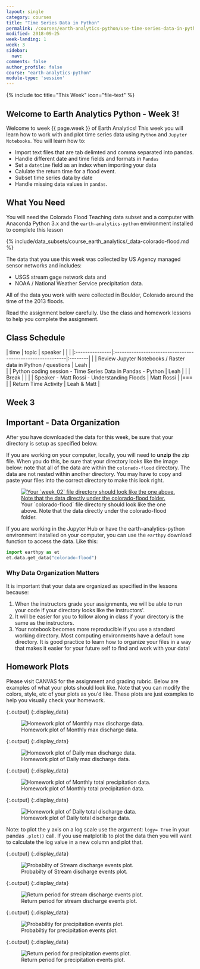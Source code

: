 ```yaml
---
layout: single
category: courses
title: "Time Series Data in Python"
permalink: /courses/earth-analytics-python/use-time-series-data-in-python/
modified: 2018-09-25
week-landing: 1
week: 3
sidebar:
  nav:
comments: false
author_profile: false
course: "earth-analytics-python"
module-type: 'session'
---
```

{% include toc title="This Week" icon="file-text" %}

<div class="notice--info" markdown="1">

## <i class="fa fa-ship" aria-hidden="true"></i> Welcome to Earth Analytics Python - Week 3!

Welcome to week {{ page.week }} of Earth Analytics! This week you will learn how to work with and plot time series data using `Python` and `Jupyter Notebooks`. You will learn how to:

* Import text files that are tab delimted and comma separated into pandas.
* Handle different date and time fields and formats in `Pandas` 
* Set a `datetime` field as an index when importing your data
* Calulate the return time for a flood event.
* Subset time series data by date
* Handle missing data values in `pandas`.


## What You Need

You will need the Colorado Flood Teaching data subset and a computer with Anaconda Python 3.x and the `earth-analytics-python` environment installed to complete this lesson

{% include/data_subsets/course_earth_analytics/_data-colorado-flood.md %}

The data that you use this week was collected by US Agency managed sensor networks and includes:

* USGS stream gage network data and
* NOAA / National Weather Service precipitation data. 

All of the data you work with were collected in Boulder, Colorado around the time of the 2013 floods.

Read the assignment below carefully. Use the class and homework lessons to help you complete the assignment.
</div>

## <i class="fa fa-calendar-check-o" aria-hidden="true"></i> Class Schedule

| time           | topic                 | speaker |  |  |
|:---------------|:----------------------------------------------------------|:--------|
|  | Review Jupyter Notebooks / Raster data in Python / questions                   | Leah    |  
|    | Python coding session - Time Series Data in Pandas - Python | Leah   |
|   | Break                                                     |         | 
|   | Speaker - Matt Rossi - Understanding Floods   |   Matt Rossi      | 
|===
|   | Return Time Activity                               | Leah & Matt  |


## <i class="fa fa-pencil"></i> Week 3


## Important - Data Organization

After you have downloaded the data for this week, be sure that your directory is setup as specified below.

If you are working on your computer, locally, you will need to **unzip** the zip file. 
When you do this, be sure that your directory
looks like the image below: note that all of the data are within the `colorado-flood`
directory. The data are not nested within another directory. You may have to copy
and paste your files into the correct directory to make this look right.

<figure>
<a href="{{ site.url }}/images/courses/earth-analytics/co-flood-lessons/week-02-data.jpg">
<img src="{{ site.url }}/images/courses/earth-analytics/co-flood-lessons/week-02-data.jpg" alt="Your `week_02` file directory should look like the one above. Note that
the data directly under the colorado-flood folder.">
</a>
<figcaption>Your `colorado-flood` file directory should look like the one above. Note that
the data directly under the colorado-flood folder.</figcaption>
</figure>

If you are working in the Jupyter Hub or have the earth-analytics-python environment installed on your computer, you can use the `earthpy` download function to access the data. Like this:

```python
import earthpy as et
et.data.get_data("colorado-flood")
```

### Why Data Organization Matters

It is important that your data are organized as specified in the lessons because:

1. When the instructors grade your assignments, we will be able to run your code if your directory looks like the instructors'.
1. It will be easier for you to follow along in class if your directory is the same as the instructors.
1. Your notebook becomes more reproducible if you use a standard working directory. Most computing environments have a default `home` directory. It is good practice to learn how to organize your files in a way that makes it easier for your future self to find and work with your data!

<!-- 
### 2. Videos

Please watch the following short videos before the start of class next week. They will help you prepare for class! 

#### The Story of Lidar Data Video
<iframe width="560" height="315" src="//www.youtube.com/embed/m7SXoFv6Sdc?rel=0" frameborder="0" allowfullscreen></iframe>

#### How Lidar Works
<iframe width="560" height="315" src="//www.youtube.com/embed/EYbhNSUnIdU?rel=0" frameborder="0" allowfullscreen></iframe>
-->


## Homework Plots

Please visit CANVAS for the assignment and grading rubric. Below are examples of what your plots should look like.
Note that you can modify the colors, style, etc of your plots as you'd like. These plots are just examples to help you visually check your homework. 


{:.output}
{:.display_data}

<figure>

<img src = "{{ site.url }}//images/courses/earth-analytics-python/03-intro-to-python-and-time-series-data/2018-02-05-intro-to-python-time-series-data-landing-page_3_0.png" alt = "Homework plot of Monthly max discharge data.">
<figcaption>Homework plot of Monthly max discharge data.</figcaption>

</figure>





{:.output}
{:.display_data}

<figure>

<img src = "{{ site.url }}//images/courses/earth-analytics-python/03-intro-to-python-and-time-series-data/2018-02-05-intro-to-python-time-series-data-landing-page_4_0.png" alt = "Homework plot of Daily max discharge data.">
<figcaption>Homework plot of Daily max discharge data.</figcaption>

</figure>





{:.output}
{:.display_data}

<figure>

<img src = "{{ site.url }}//images/courses/earth-analytics-python/03-intro-to-python-and-time-series-data/2018-02-05-intro-to-python-time-series-data-landing-page_5_0.png" alt = "Homework plot of Monthly total precipitation data.">
<figcaption>Homework plot of Monthly total precipitation data.</figcaption>

</figure>





{:.output}
{:.display_data}

<figure>

<img src = "{{ site.url }}//images/courses/earth-analytics-python/03-intro-to-python-and-time-series-data/2018-02-05-intro-to-python-time-series-data-landing-page_6_0.png" alt = "Homework plot of Daily total discharge data.">
<figcaption>Homework plot of Daily total discharge data.</figcaption>

</figure>




Note: to plot the y axis on a log scale use the argument: `logy= True` in your pandas `.plot()` call. If you use matplotlib to plot the data then you will want to calculate the log value in a new column and plot that.


{:.output}
{:.display_data}

<figure>

<img src = "{{ site.url }}//images/courses/earth-analytics-python/03-intro-to-python-and-time-series-data/2018-02-05-intro-to-python-time-series-data-landing-page_8_0.png" alt = "Probabilty of Stream discharge events plot.">
<figcaption>Probabilty of Stream discharge events plot.</figcaption>

</figure>





{:.output}
{:.display_data}

<figure>

<img src = "{{ site.url }}//images/courses/earth-analytics-python/03-intro-to-python-and-time-series-data/2018-02-05-intro-to-python-time-series-data-landing-page_9_0.png" alt = "Return period for stream discharge events plot.">
<figcaption>Return period for stream discharge events plot.</figcaption>

</figure>





{:.output}
{:.display_data}

<figure>

<img src = "{{ site.url }}//images/courses/earth-analytics-python/03-intro-to-python-and-time-series-data/2018-02-05-intro-to-python-time-series-data-landing-page_10_0.png" alt = "Probabiltiy for precipitation events plot.">
<figcaption>Probabiltiy for precipitation events plot.</figcaption>

</figure>





{:.output}
{:.display_data}

<figure>

<img src = "{{ site.url }}//images/courses/earth-analytics-python/03-intro-to-python-and-time-series-data/2018-02-05-intro-to-python-time-series-data-landing-page_11_0.png" alt = "Return period for precipitation events plot.">
<figcaption>Return period for precipitation events plot.</figcaption>

</figure>



